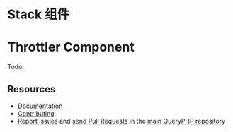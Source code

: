 # Stack 组件

Throttler Component
=================

Todo.

Resources
---------

  * [Documentation](https://www.queryphp.com/docs/component/throttler.html)
  * [Contributing](https://www.queryphp.com/docs/developer/)
  * [Report issues](https://github.com/hunzhiwange/framework/issues) and
    [send Pull Requests](https://github.com/hunzhiwange/framework/pulls)
    in the [main QueryPHP repository](https://github.com/hunzhiwange/framework)